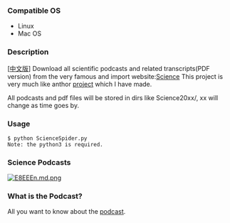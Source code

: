 ### Compatible OS 
- Linux
- Mac OS

### Description 

[[中文版](./README_CN.md)] Download all scientific podcasts and related transcripts(PDF version) from the very famous and import website:[Science](https://www.sciencemag.org/) This project is very much like anthor [project](https://github.com/QMH-TMY/NaturePodcast) which I have made.

All podcasts and pdf files will be stored in dirs like Science20xx/, xx will change as time goes by.

### Usage 
	$ python ScienceSpider.py
	Note: the python3 is required.

### Science Podcasts 
[![E8EEEn.md.png](https://s2.ax1x.com/2019/04/30/E8EEEn.md.png)](https://imgchr.com/i/E8EEEn)

### What is the Podcast? 
All you want to know  about the [podcast](https://en.wikipedia.org/wiki/Podcast).
